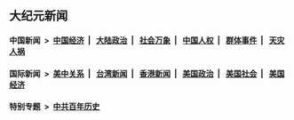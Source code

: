 ## 大纪元新闻

#### 中国新闻 &nbsp;>&nbsp; [中国经济](indexes/ncid283/README.md?12172046) &nbsp;| &nbsp; [大陆政治](indexes/ncid277/README.md?12172046) &nbsp;| &nbsp; [社会万象](indexes/ncid282/README.md?12172046) &nbsp;| &nbsp; [中国人权](indexes/ncid278/README.md?12172046) &nbsp;| &nbsp; [群体事件](indexes/ncid279/README.md?12172046) &nbsp;| &nbsp; [天灾人祸](indexes/ncid280/README.md?12172046)

#### 国际新闻 &nbsp;>&nbsp; [美中关系](indexes/nf1412576/README.md?12172046) &nbsp;| &nbsp; [台湾新闻](indexes/ncid1349361/README.md?12172046) &nbsp;| &nbsp; [香港新闻](indexes/ncid1349362/README.md?12172046) &nbsp;| &nbsp; [美国政治](indexes/ncid1078159/README.md?12172046) &nbsp;| &nbsp; [美国社会](indexes/ncid1078160/README.md?12172046) &nbsp;| &nbsp; [美国经济](indexes/ncid1078158/README.md?12172046)

#### 特别专题 &nbsp;>&nbsp; [中共百年历史](https://github.com/epoch-news/epoch-special/blob/master/README.md?12172046)  
